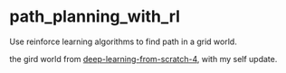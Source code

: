 # path_planning_with_rl
Use reinforce learning algorithms to find path in a grid world.

the gird world from [deep-learning-from-scratch-4](https://github.com/oreilly-japan/deep-learning-from-scratch-4), with my self update.

